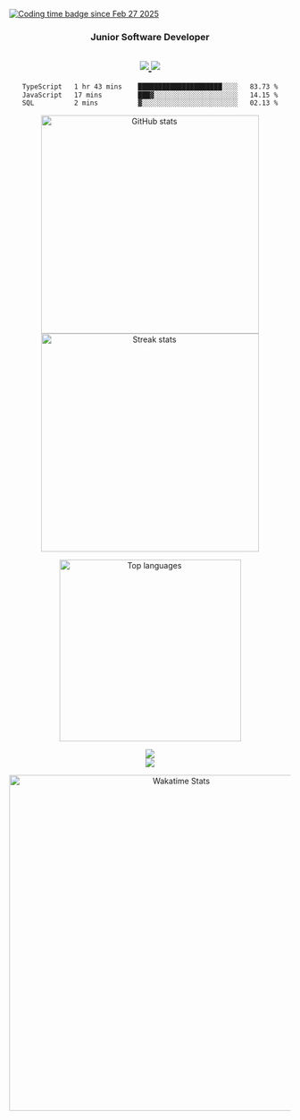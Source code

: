 <!-- Wakatime Badge -->
<p align="left">
  <a href="https://wakatime.com/@3311999a-8544-4d5e-a9fb-3290da8de41f">
    <img src="https://wakatime.com/badge/user/3311999a-8544-4d5e-a9fb-3290da8de41f.svg" alt="Coding time badge since Feb 27 2025" />
  </a>
</p>

<!-- Title -->
<h3 align="center">Junior Software Developer</h3>
<h2 align="center"> <a href="https://linkedin.com/in/khairilrahman" target="_blank"> <img src="https://img.shields.io/badge/LinkedIn-blue?style=for-the-badge&logo=linkedin&logoColor=white" /> </a> <a href="https://www.instagram.com/kiril.hrp/" target="_blank"> <img src="https://img.shields.io/badge/Instagram-deeppink?style=for-the-badge&logo=&logoColor=white" /> </a> </h2>






<!-- WakaTime Stats -->
<div align="center">
<!--START_SECTION:waka-->

```txt
TypeScript   1 hr 43 mins    █████████████████████░░░░   83.73 %
JavaScript   17 mins         ███▓░░░░░░░░░░░░░░░░░░░░░   14.15 %
SQL          2 mins          ▓░░░░░░░░░░░░░░░░░░░░░░░░   02.13 %
```

<!--END_SECTION:waka--> 
</div>


<!-- GitHub Stats -->
<p align="center">
  <img width="390" src="https://github-readme-stats.vercel.app/api?username=kyyril&show_icons=true&hide_border=true&theme=tokyonight&border_radius=10" alt="GitHub stats"/>
  <img width="390" src="https://github-readme-streak-stats.herokuapp.com/?user=kyyril&show_icons=true&hide_border=true&theme=tokyonight&border_radius=10" alt="Streak stats"/>
</p>

<!-- Most Used Languages -->
<p align="center">
  <img width="325" src="https://github-readme-stats.vercel.app/api/top-langs/?username=kyyril&layout=compact&theme=tokyonight&hide_border=true" alt="Top languages" />
</p>

<!-- Languages & Tools -->
<p align="center">
  <img src="https://skillicons.dev/icons?i=typescript,javascript,go,react,nextjs,express,tailwind,nodejs,graphql,vite" /><br/>
  <img src="https://skillicons.dev/icons?i=prisma,postgresql,mysql,firebase,supabase,docker,postman,vscode,figma,vercel" />
</p>


<p align="center">
  <img src="https://wakatime.com/share/@kyyril/9eb071bf-655b-4fb3-a970-6fc2f7c3b2ec.svg" alt="Wakatime Stats" width="600" />
</p>

<br/>
<br/>

